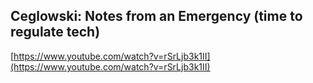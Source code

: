 ## Ceglowski: Notes from an Emergency (time to regulate tech)
  
  [https://www.youtube.com/watch?v=rSrLjb3k1II](https://www.youtube.com/watch?v=rSrLjb3k1II)
